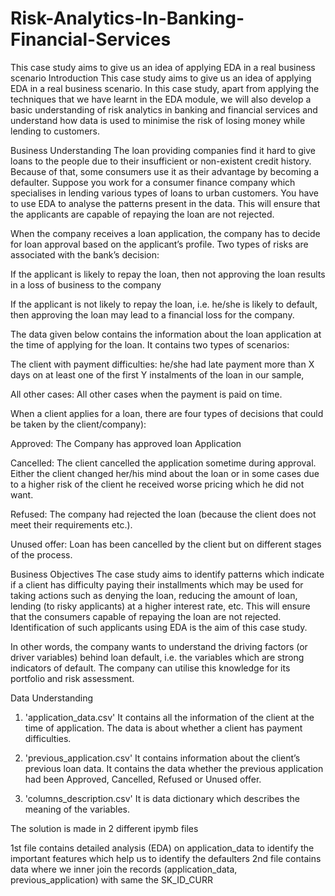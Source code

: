 # Risk-Analytics-In-Banking-Financial-Services
This case study aims to give us an idea of applying EDA in a real business scenario
Introduction
This case study aims to give us an idea of applying EDA in a real business scenario. In this case study, apart from applying the techniques that we have learnt in the EDA module, we will also develop a basic understanding of risk analytics in banking and financial services and understand how data is used to minimise the risk of losing money while lending to customers.

Business Understanding
The loan providing companies find it hard to give loans to the people due to their insufficient or non-existent credit history. Because of that, some consumers use it as their advantage by becoming a defaulter. Suppose you work for a consumer finance company which specialises in lending various types of loans to urban customers. You have to use EDA to analyse the patterns present in the data. This will ensure that the applicants are capable of repaying the loan are not rejected.

When the company receives a loan application, the company has to decide for loan approval based on the applicant’s profile. Two types of risks are associated with the bank’s decision:

If the applicant is likely to repay the loan, then not approving the loan results in a loss of business to the company

If the applicant is not likely to repay the loan, i.e. he/she is likely to default, then approving the loan may lead to a financial loss for the company.

The data given below contains the information about the loan application at the time of applying for the loan. It contains two types of scenarios:

The client with payment difficulties: he/she had late payment more than X days on at least one of the first Y instalments of the loan in our sample,

All other cases: All other cases when the payment is paid on time.

When a client applies for a loan, there are four types of decisions that could be taken by the client/company):

Approved:
The Company has approved loan Application

Cancelled:
The client cancelled the application sometime during approval. Either the client changed her/his mind about the loan or in some cases due to a higher risk of the client he received worse pricing which he did not want.

Refused:
The company had rejected the loan (because the client does not meet their requirements etc.).

Unused offer:
Loan has been cancelled by the client but on different stages of the process.

Business Objectives
The case study aims to identify patterns which indicate if a client has difficulty paying their installments which may be used for taking actions such as denying the loan, reducing the amount of loan, lending (to risky applicants) at a higher interest rate, etc. This will ensure that the consumers capable of repaying the loan are not rejected. Identification of such applicants using EDA is the aim of this case study.

In other words, the company wants to understand the driving factors (or driver variables) behind loan default, i.e. the variables which are strong indicators of default. The company can utilise this knowledge for its portfolio and risk assessment.

Data Understanding
1. 'application_data.csv'
It contains all the information of the client at the time of application. The data is about whether a client has payment difficulties.

2. 'previous_application.csv'
It contains information about the client’s previous loan data. It contains the data whether the previous application had been Approved, Cancelled, Refused or Unused offer.

3. 'columns_description.csv'
It is data dictionary which describes the meaning of the variables.

The solution is made in 2 different ipymb files

1st file contains detailed analysis (EDA) on application_data to identify the important features which help us to identify the defaulters
2nd file contains data where we inner join the records (application_data, previous_application) with same the SK_ID_CURR
